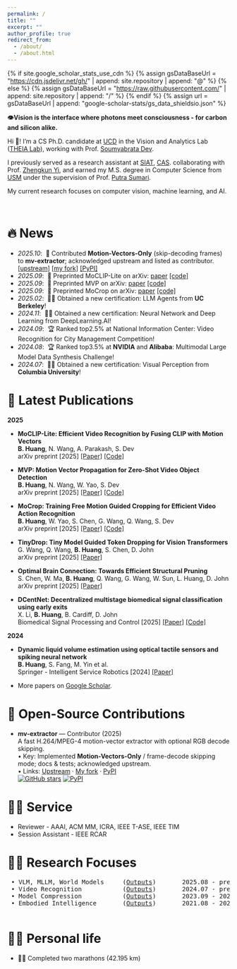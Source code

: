 ```yaml
---
permalink: /
title: ""
excerpt: ""
author_profile: true
redirect_from: 
  - /about/
  - /about.html
---
```


{% if site.google_scholar_stats_use_cdn %}
{% assign gsDataBaseUrl = "https://cdn.jsdelivr.net/gh/" | append: site.repository | append: "@" %}
{% else %}
{% assign gsDataBaseUrl = "https://raw.githubusercontent.com/" | append: site.repository | append: "/" %}
{% endif %}
{% assign url = gsDataBaseUrl | append: "google-scholar-stats/gs_data_shieldsio.json" %}

<span class='anchor' id='about-me'></span>


**👁️Vision is the interface where photons meet consciousness - for carbon and silicon alike.**  


Hi 👋! I’m a CS Ph.D. candidate at <a href="https://www.ucd.ie/">UCD</a> in the Vision and Analytics Lab (<a href="https://soumyabrata.dev/theia/">THEIA Lab</a>), working with Prof. <a href="https://soumyabrata.dev/">Soumyabrata Dev</a>.  

I previously served as a research assistant at <a href="https://www.siat.ac.cn/">SIAT</a>, <a href="https://english.cas.cn/">CAS</a>. collaborating with Prof. <a href="https://scholar.google.com/citations?user=LggfIykAAAAJ&hl=en">Zhengkun Yi</a>, and earned my M.S. degree in Computer Science from <a href="https://www.usm.my/en/">USM</a> under the supervision of Prof. <a href="https://scholar.google.com/citations?user=OehI3nsAAAAJ&hl=en">Putra Sumari</a>.  


My current research focuses on computer vision, machine learning, and AI.  

<!--I have published several papers with total <a href='https://scholar.google.com/citations?user=WsVak2gAAAAJ'><img src="https://img.shields.io/endpoint?url={{ url | url_encode }}&logo=Google%20Scholar&labelColor=f6f6f6&color=9cf&style=flat&label=citations"></a> google scholar citations. 
-->

<br>


# 🔥 News
- *2025.10*: &nbsp;🤝 Contributed **Motion-Vectors-Only** (skip-decoding frames) to **mv-extractor**; acknowledged upstream and listed as contributor. [[upstream]](https://github.com/LukasBommes/mv-extractor) [[my fork]](https://github.com/microa/hs-mv-extractor) [[PyPI]](https://pypi.org/project/motion-vector-extractor/)
- *2025.09*: &nbsp;📝 Preprinted MoCLIP-Lite on arXiv: [paper](https://arxiv.org/abs/2509.17084) [[code]](https://github.com/microa/MoCLIP-Lite)
- *2025.09*: &nbsp;📝 Preprinted MVP on arXiv: [paper](https://arxiv.org/abs/2509.18388) [[code]](https://github.com/microa/MVP)
- *2025.09*: &nbsp;📝 Preprinted MoCrop on arXiv: [paper](https://arxiv.org/abs/2509.18473) [[code]](https://github.com/microa/MoCrop)
- *2025.02*: &nbsp;👨‍🎓 Obtained a new certification: LLM Agents from **UC Berkeley**!
- *2024.11*: &nbsp;👨‍🎓 Obtained a new certification: Neural Network and Deep Learning from DeepLearning.AI!
- *2024.09*: &nbsp;🏆 Ranked top2.5%<!--13/523--> at National Information Center: Video Recognition for City Management Competition!
- *2024.08*: &nbsp;🏆 Ranked top3.5%<!--38/1066--> at **NVIDIA** and **Alibaba**: Multimodal Large Model Data Synthesis Challenge!
- *2024.07*: &nbsp;👨‍🎓 Obtained a new certification: Visual Perception from **Columbia University**!


# 📝 Latest Publications 

**2025**
- **MoCLIP-Lite: Efficient Video Recognition by Fusing CLIP with Motion Vectors**  
  **B. Huang**, N. Wang, A. Parakash, S. Dev  
  arXiv preprint [2025] [[Paper]](https://arxiv.org/abs/2509.17084) [[Code]](https://github.com/microa/MoCLIP-Lite)

- **MVP: Motion Vector Propagation for Zero-Shot Video Object Detection**  
  **B. Huang**, N. Wang, W. Yao, S. Dev  
  arXiv preprint [2025] [[Paper]](https://arxiv.org/abs/2509.18388) [[Code]](https://github.com/microa/MVP)

- **MoCrop: Training Free Motion Guided Cropping for Efficient Video Action Recognition**  
  **B. Huang**, W. Yao, S. Chen, G. Wang, Q. Wang, S. Dev  
  arXiv preprint [2025] [[Paper]](https://arxiv.org/abs/2509.18473) [[Code]](https://github.com/microa/MoCrop)

- **TinyDrop: Tiny Model Guided Token Dropping for Vision Transformers**  
  G. Wang, Q. Wang, **B. Huang**, S. Chen, D. John  
  arXiv preprint [2025] [[Paper]](https://arxiv.org/abs/2509.03379)

- **Optimal Brain Connection: Towards Efficient Structural Pruning**  
  S. Chen, W. Ma, **B. Huang**, Q. Wang, G. Wang, W. Sun, L. Huang, D. John  
  arXiv preprint [2025] [[Paper]](https://arxiv.org/abs/2508.05521)

- **DCentNet: Decentralized multistage biomedical signal classification using early exits**  
  X. Li, **B. Huang**, B. Cardiff, D. John  
  Biomedical Signal Processing and Control [2025] [[Paper]](https://doi.org/10.1016/j.bspc.2024.107468) [[Code]](https://github.com/microa/DSCEE)

**2024**
- **Dynamic liquid volume estimation using optical tactile sensors and spiking neural network**  
  **B. Huang**, S. Fang, M. Yin et al.  
  Springer - Intelligent Service Robotics [2024] [[Paper]](https://doi.org/10.1007/s11370-023-00488-0)

- More papers on [Google Scholar](https://scholar.google.com/citations?user=WsVak2gAAAAJ).

# 🧩 Open-Source Contributions
- **mv-extractor** — Contributor (2025)  
  A fast H.264/MPEG-4 motion-vector extractor with optional RGB decode skipping.  
  • Key: Implemented **Motion-Vectors-Only** / frame-decode skipping mode; docs & tests; acknowledged upstream.  
  • Links: [Upstream](https://github.com/LukasBommes/mv-extractor) · [My fork](https://github.com/microa/hs-mv-extractor) · [PyPI](https://pypi.org/project/motion-vector-extractor/)  
  <a href="https://github.com/LukasBommes/mv-extractor"><img alt="GitHub stars" src="https://img.shields.io/github/stars/LukasBommes/mv-extractor?style=social"></a>
  <a href="https://pypi.org/project/motion-vector-extractor/"><img alt="PyPI" src="https://img.shields.io/pypi/v/motion-vector-extractor"></a>


# 👨‍💻 Service
- Reviewer - AAAI, ACM MM, ICRA, IEEE T-ASE, IEEE TIM
- Session Assistant - IEEE RCAR

# 👨‍💻 Research Focuses
<pre>
 • VLM, MLLM, World Models     (<a href="/vlm-mllm/">Outputs</a>)       2025.08 - present
 • Video Recognition           (<a href="/video-recognition/">Outputs</a>)       2024.07 - present
 • Model Compression           (<a href="/model-compression/">Outputs</a>)       2023.09 - 2024.06
 • Embodied Intelligence       (<a href="/robotics/">Outputs</a>)       2021.08 - 2023.08

</pre>

# 🏃‍♂️ Personal life
- 🏃‍♂️ Completed two marathons (42.195 km)
<br>
